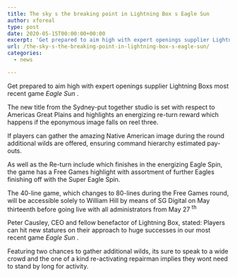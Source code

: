 ```yaml
---
title: The sky s the breaking point in Lightning Box s Eagle Sun
author: xforeal 
type: post
date: 2020-05-15T00:00:00+00:00
excerpt: 'Get prepared to aim high with expert openings supplier Lightning Boxs most recent game Eagle Sun '
url: /the-sky-s-the-breaking-point-in-lightning-box-s-eagle-sun/
categories:
  - news

---
```

Get prepared to aim high with expert openings supplier Lightning Boxs most recent game _Eagle Sun_ . 

The new title from the Sydney-put together studio is set with respect to Americas Great Plains and highlights an energizing re-turn reward which happens if the eponymous image falls on reel three. 

If players can gather the amazing Native American image during the round additional wilds are offered, ensuring command hierarchy estimated pay-outs. 

As well as the Re-turn include which finishes in the energizing Eagle Spin, the game has a Free Games highlight with assortment of further Eagles finishing off with the Super Eagle Spin. 

The 40-line game, which changes to 80-lines during the Free Games round, will be accessible solely to William Hill by means of SG Digital on May thirteenth before going live with all administrators from May 27 <sup>th </sup>

Peter Causley, CEO and fellow benefactor of Lightning Box, stated: Players can hit new statures on their approach to huge successes in our most recent game _Eagle Sun_ . 

Featuring two chances to gather additional wilds, its sure to speak to a wide crowd and the one of a kind re-activating repairman implies they wont need to stand by long for activity.